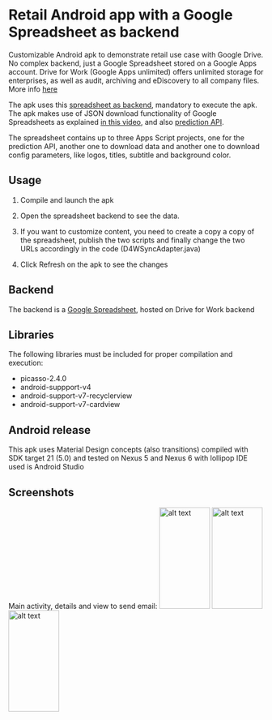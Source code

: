 # Retail Android app with a Google Spreadsheet as backend #
Customizable Android apk to demonstrate retail use case with Google Drive.
No complex backend, just a Google Spreadsheet stored on a Google Apps account.
Drive for Work (Google Apps unlimited) offers unlimited storage for enterprises, as well as audit, archiving and eDiscovery to all company files.
More info [here](https://apps.google.com/driveforwork/)

The apk uses this [spreadsheet as backend](https://docs.google.com/spreadsheets/d/1zQMzthur_TkahfG-8-vBWQgXJVxdT9UnhHJavRJAHhI/edit?usp=sharing), mandatory to execute the apk. 
The apk makes use of JSON download functionality of Google Spreadsheets as explained [in this video](https://www.youtube.com/watch?v=RSgMEtRl0sw), and also [prediction API](https://developers.google.com/apps-script/advanced/prediction). 

The spreadsheet contains up to three Apps Script projects, one for the prediction API, another one to download data and another one to download config parameters, like logos, titles, subtitle and background color.


## Usage

1) Compile and launch the apk

2) Open the spreadsheet backend to see the data.

3) If you want to customize content, you need to create a copy a copy of the spreadsheet, publish the two scripts and finally change the two URLs accordingly in the code
(D4WSyncAdapter.java)

4) Click Refresh on the apk to see the changes

## Backend

The backend is a [Google Spreadsheet](https://docs.google.com/spreadsheets/d/1zQMzthur_TkahfG-8-vBWQgXJVxdT9UnhHJavRJAHhI/edit?usp=sharing), hosted on Drive for Work backend


## Libraries

The following libraries must be included for proper compilation and execution:
* picasso-2.4.0
* android-suppport-v4
* android-support-v7-recyclerview
* android-support-v7-cardview


## Android release

This apk uses Material Design concepts (also transitions) compiled with SDK target 21 (5.0) and tested on 
Nexus 5 and Nexus 6 with lollipop IDE used is Android Studio


## Screenshots

Main activity, details and view to send email:
<img src="https://raw.githubusercontent.com/rafaelsf80/d4wRetail/master/screenshots/main.png" alt="alt text" width="100" height="200">
<img src="https://raw.githubusercontent.com/rafaelsf80/d4wRetail/master/screenshots/details.png" alt="alt text" width="100" height="200">
<img src="https://raw.githubusercontent.com/rafaelsf80/d4wRetail/master/screenshots/survey.png" alt="alt text" width="100" height="200">
